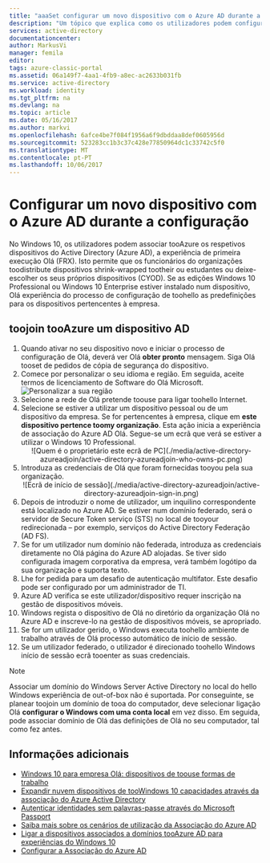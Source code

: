 ```yaml
---
title: "aaaSet configurar um novo dispositivo com o Azure AD durante a configuração | Microsoft Docs"
description: "Um tópico que explica como os utilizadores podem configurar a associação do Azure AD durante a sua experiência de primeira execução."
services: active-directory
documentationcenter: 
author: MarkusVi
manager: femila
editor: 
tags: azure-classic-portal
ms.assetid: 06a149f7-4aa1-4fb9-a8ec-ac2633b031fb
ms.service: active-directory
ms.workload: identity
ms.tgt_pltfrm: na
ms.devlang: na
ms.topic: article
ms.date: 05/16/2017
ms.author: markvi
ms.openlocfilehash: 6afce4be7f084f1956a6f9dbddaa8def0605956d
ms.sourcegitcommit: 523283cc1b3c37c428e77850964dc1c33742c5f0
ms.translationtype: MT
ms.contentlocale: pt-PT
ms.lasthandoff: 10/06/2017
---
```

# <a name="set-up-a-new-device-with-azure-ad-during-setup"></a>Configurar um novo dispositivo com o Azure AD durante a configuração
No Windows 10, os utilizadores podem associar tooAzure os respetivos dispositivos do Active Directory (Azure AD), a experiência de primeira execução Olá (FRX). Isto permite que os funcionários do organizações toodistribute dispositivos shrink-wrapped tootheir ou estudantes ou deixe-escolher os seus próprios dispositivos (CYOD).
Se as edições Windows 10 Professional ou Windows 10 Enterprise estiver instalado num dispositivo, Olá experiência do processo de configuração de toohello as predefinições para os dispositivos pertencentes à empresa.

## <a name="toojoin-a-device-tooazure-ad"></a>toojoin tooAzure um dispositivo AD
1. Quando ativar no seu dispositivo novo e iniciar o processo de configuração de Olá, deverá ver Olá **obter pronto** mensagem. Siga Olá tooset de pedidos de cópia de segurança do dispositivo.
2. Comece por personalizar o seu idioma e região. Em seguida, aceite termos de licenciamento de Software do Olá Microsoft.
   ![Personalizar a sua região](./media/active-directory-azureadjoin/active-directory-azureadjoin-customize-region.png)
3. Selecione a rede de Olá pretende toouse para ligar toohello Internet.
4. Selecione se estiver a utilizar um dispositivo pessoal ou de um dispositivo da empresa. Se for pertencentes à empresa, clique em **este dispositivo pertence toomy organização**. Esta ação inicia a experiência de associação do Azure AD Olá. Segue-se um ecrã que verá se estiver a utilizar o Windows 10 Professional.
   <center>
   ![Quem é o proprietário este ecrã de PC](./media/active-directory-azureadjoin/active-directory-azureadjoin-who-owns-pc.png)
5. Introduza as credenciais de Olá que foram fornecidas tooyou pela sua organização.
   <center>
   ![Ecrã de início de sessão](./media/active-directory-azureadjoin/active-directory-azureadjoin-sign-in.png)
6. Depois de introduzir o nome de utilizador, um inquilino correspondente está localizado no Azure AD. Se estiver num domínio federado, será o servidor de Secure Token serviço (STS) no local de tooyour redirecionada – por exemplo, serviços do Active Directory Federação (AD FS).
7. Se for um utilizador num domínio não federada, introduza as credenciais diretamente no Olá página do Azure AD alojadas. Se tiver sido configurada imagem corporativa da empresa, verá também logótipo da sua organização e suporta texto.
8. Lhe for pedida para um desafio de autenticação multifator. Este desafio pode ser configurado por um administrador de TI.
9. Azure AD verifica se este utilizador/dispositivo requer inscrição na gestão de dispositivos móveis.
10. Windows regista o dispositivo de Olá no diretório da organização Olá no Azure AD e inscreve-lo na gestão de dispositivos móveis, se apropriado.
11. Se for um utilizador gerido, o Windows executa toohello ambiente de trabalho através de Olá processo automático de início de sessão.
12. Se um utilizador federado, o utilizador é direcionado toohello Windows início de sessão ecrã tooenter as suas credenciais.

> [!NOTE]
> Associar um domínio do Windows Server Active Directory no local do hello Windows experiência de out-of-box não é suportada. Por conseguinte, se planear toojoin um domínio de tooa do computador, deve selecionar ligação Olá **configurar o Windows com uma conta local** em vez disso. Em seguida, pode associar domínio de Olá das definições de Olá no seu computador, tal como fez antes.
> 
> 

## <a name="additional-information"></a>Informações adicionais
* [Windows 10 para empresa Olá: dispositivos de toouse formas de trabalho](active-directory-azureadjoin-windows10-devices-overview.md)
* [Expandir nuvem dispositivos de tooWindows 10 capacidades através da associação do Azure Active Directory](active-directory-azureadjoin-user-upgrade.md)
* [Autenticar identidades sem palavras-passe através do Microsoft Passport](active-directory-azureadjoin-passport.md)
* [Saiba mais sobre os cenários de utilização da Associação do Azure AD](active-directory-azureadjoin-deployment-aadjoindirect.md)
* [Ligar a dispositivos associados a domínios tooAzure AD para experiências do Windows 10](active-directory-azureadjoin-devices-group-policy.md)
* [Configurar a Associação do Azure AD](active-directory-azureadjoin-setup.md)

